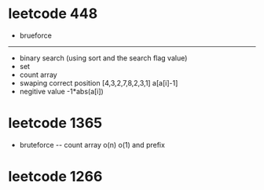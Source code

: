 # leetcode 448

- brueforce
---
- binary search (using sort and the search flag value)
- set
- count array
- swaping correct position [4,3,2,7,8,2,3,1] a[a[i]-1]
- negitive value -1*abs(a[i])

# leetcode 1365
- bruteforce
--
 count array o(n) o(1) and prefix

# leetcode 1266